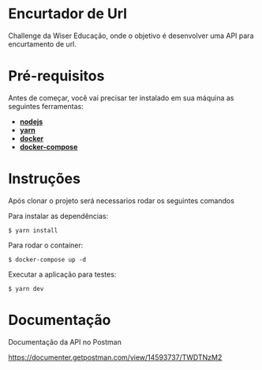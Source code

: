  # Encurtador de Url

Challenge da Wiser Educação, onde o objetivo é desenvolver uma API para encurtamento de url.

# Pré-requisitos

Antes de começar, você vai precisar ter instalado em sua máquina as seguintes ferramentas:

- [**nodejs**](https://nodejs.org/en/)
- [**yarn**](https://yarnpkg.com/)
- [**docker**](https://www.docker.com/)
- [**docker-compose**](https://docs.docker.com/compose/)

# Instruções
Após clonar o projeto será necessarios rodar os seguintes comandos

Para instalar as dependências:
```
$ yarn install
```

Para rodar o container:
```
$ docker-compose up -d
```

Executar a aplicação para testes:
```
$ yarn dev
```

# Documentação

Documentação da API no Postman 

https://documenter.getpostman.com/view/14593737/TWDTNzM2